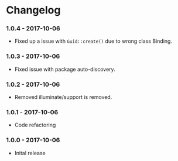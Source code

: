 # Changelog

### 1.0.4 - 2017-10-06
- Fixed up a issue with `Guid::create()` due to wrong class Binding.

### 1.0.3 - 2017-10-06
- Fixed issue with package auto-discovery.

### 1.0.2 - 2017-10-06
- Removed illuminate/support is removed.

### 1.0.1 - 2017-10-06
- Code refactoring

### 1.0.0 - 2017-10-06

- Inital release
